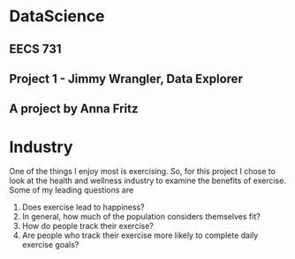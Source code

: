 # DataScience

## EECS 731

## Project 1 - Jimmy Wrangler, Data Explorer

## A project by Anna Fritz 

# Industry 

One of the things I enjoy most is exercising. So, for this project I chose to look at the health and wellness industry to examine the benefits of exercise. Some of my leading questions are 

1. Does exercise lead to happiness? 
2. In general, how much of the population considers themselves fit? 
3. How do people track their exercise? 
4. Are people who track their exercise more likely to complete daily exercise goals? 

